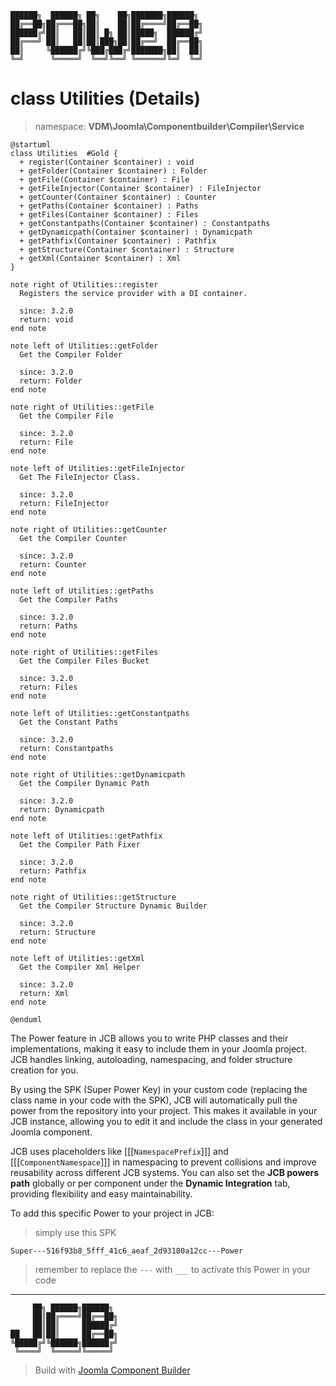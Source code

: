 ```
██████╗  ██████╗ ██╗    ██╗███████╗██████╗
██╔══██╗██╔═══██╗██║    ██║██╔════╝██╔══██╗
██████╔╝██║   ██║██║ █╗ ██║█████╗  ██████╔╝
██╔═══╝ ██║   ██║██║███╗██║██╔══╝  ██╔══██╗
██║     ╚██████╔╝╚███╔███╔╝███████╗██║  ██║
╚═╝      ╚═════╝  ╚══╝╚══╝ ╚══════╝╚═╝  ╚═╝
```
# class Utilities (Details)
> namespace: **VDM\Joomla\Componentbuilder\Compiler\Service**

```uml
@startuml
class Utilities  #Gold {
  + register(Container $container) : void
  + getFolder(Container $container) : Folder
  + getFile(Container $container) : File
  + getFileInjector(Container $container) : FileInjector
  + getCounter(Container $container) : Counter
  + getPaths(Container $container) : Paths
  + getFiles(Container $container) : Files
  + getConstantpaths(Container $container) : Constantpaths
  + getDynamicpath(Container $container) : Dynamicpath
  + getPathfix(Container $container) : Pathfix
  + getStructure(Container $container) : Structure
  + getXml(Container $container) : Xml
}

note right of Utilities::register
  Registers the service provider with a DI container.

  since: 3.2.0
  return: void
end note

note left of Utilities::getFolder
  Get the Compiler Folder

  since: 3.2.0
  return: Folder
end note

note right of Utilities::getFile
  Get the Compiler File

  since: 3.2.0
  return: File
end note

note left of Utilities::getFileInjector
  Get The FileInjector Class.

  since: 3.2.0
  return: FileInjector
end note

note right of Utilities::getCounter
  Get the Compiler Counter

  since: 3.2.0
  return: Counter
end note

note left of Utilities::getPaths
  Get the Compiler Paths

  since: 3.2.0
  return: Paths
end note

note right of Utilities::getFiles
  Get the Compiler Files Bucket

  since: 3.2.0
  return: Files
end note

note left of Utilities::getConstantpaths
  Get the Constant Paths

  since: 3.2.0
  return: Constantpaths
end note

note right of Utilities::getDynamicpath
  Get the Compiler Dynamic Path

  since: 3.2.0
  return: Dynamicpath
end note

note left of Utilities::getPathfix
  Get the Compiler Path Fixer

  since: 3.2.0
  return: Pathfix
end note

note right of Utilities::getStructure
  Get the Compiler Structure Dynamic Builder

  since: 3.2.0
  return: Structure
end note

note left of Utilities::getXml
  Get the Compiler Xml Helper

  since: 3.2.0
  return: Xml
end note
 
@enduml
```

The Power feature in JCB allows you to write PHP classes and their implementations, making it easy to include them in your Joomla project. JCB handles linking, autoloading, namespacing, and folder structure creation for you.

By using the SPK (Super Power Key) in your custom code (replacing the class name in your code with the SPK), JCB will automatically pull the power from the repository into your project. This makes it available in your JCB instance, allowing you to edit it and include the class in your generated Joomla component.

JCB uses placeholders like [[[`NamespacePrefix`]]] and [[[`ComponentNamespace`]]] in namespacing to prevent collisions and improve reusability across different JCB systems. You can also set the **JCB powers path** globally or per component under the **Dynamic Integration** tab, providing flexibility and easy maintainability.

To add this specific Power to your project in JCB:

> simply use this SPK
```
Super---516f93b8_5fff_41c6_aeaf_2d93180a12cc---Power
```
> remember to replace the `---` with `___` to activate this Power in your code

---
```
     ██╗ ██████╗██████╗
     ██║██╔════╝██╔══██╗
     ██║██║     ██████╔╝
██   ██║██║     ██╔══██╗
╚█████╔╝╚██████╗██████╔╝
 ╚════╝  ╚═════╝╚═════╝
```
> Build with [Joomla Component Builder](https://git.vdm.dev/joomla/Component-Builder)

